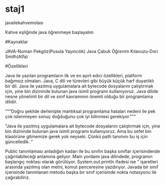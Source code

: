 # staj1
javailekahvemolası

Kahve eşliğinde java öğrenmeye başlayalım

#Kaynaklar

JAVA-Numan Pekgöz(Pusula Yayıncılık)
Java Çabuk Öğrenim Kılavuzu-Dori Smith(Alfa)

#Özellikleri

Java ile yazılan programların ilk ve en ayırt edici özellikleri, platform bağımsız olmaları. 
Java, C dili ve türevleri gibi büyük küçük harf duyarlıklı bir dil. 
Java ile yazılmış uygulamalara ait bytecode dosyalarını çalıştırmak için, yine bin dizininde bulunan java isimli programı kullanıyoruz. 
Java dilide nesne yönelimli bir dil ve sınıf kavramının önemli olduğu bir programlama dilidir.

"""Doğru şekilde derlenipte mantıksal programlama hataları nedeni ile pek çok istenmeyen sonuç doğduğunu çok iyi bilinmesi gerekiyor."""

"Java ile yazılmış uygulamalara ait bytecode dosyalarını çalıştırmak için, yine bin dizininde bulunan java isimli programı kullanıyoruz. Ama bu sefet bin klasörüne gitmemize gerek yok neyseki. Çünkü path tanımını bu iş için güncelledik. "

Public tanımlaması anladığım kadarı ile bu sınıfın başka sınıflar içerisindende çağırılabileceği anlamına geliyor.
Main yordamı java dilindede, programın başlangıç noktası olarak görülüyor.
System.out.println ifadesi ise " işaretleri arasında yazılmış olan metni, komut penceresine yazdırıyor.
Javada bir sınıf içerisinde tanımlanan metodu başka bır sınıf içerisinde nokta notasyonu ile çağırabiliriz.


